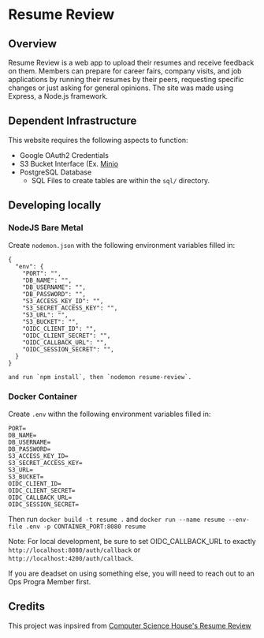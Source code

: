 # Resume Review

## Overview

Resume Review is a web app to upload their resumes and receive feedback on them. 
Members can prepare for career fairs, company visits, and job applications by running their resumes by
their peers, requesting specific changes or just asking for general opinions.
The site was made using Express, a Node.js framework.

## Dependent Infrastructure

This website requires the following aspects to function:
- Google OAuth2 Credentials
- S3 Bucket Interface (Ex. [Minio](https://min.io)
- PostgreSQL Database
  - SQL Files to create tables are within the `sql/` directory.

## Developing locally

### NodeJS Bare Metal

Create `nodemon.json` with the following environment variables filled in:
```
{
  "env": {
    "PORT": "",
    "DB_NAME": "",
    "DB_USERNAME": "",
    "DB_PASSWORD": "",
    "S3_ACCESS_KEY_ID": "",
    "S3_SECRET_ACCESS_KEY": "",
    "S3_URL": "",
    "S3_BUCKET": "",
    "OIDC_CLIENT_ID": "",
    "OIDC_CLIENT_SECRET": "",
    "OIDC_CALLBACK_URL": "",
    "OIDC_SESSION_SECRET": "",
  }
}

and run `npm install`, then `nodemon resume-review`.

```

### Docker Container

Create `.env` withn the following environment variables filled in:
```
PORT=
DB_NAME=
DB_USERNAME=
DB_PASSWORD=
S3_ACCESS_KEY_ID=
S3_SECRET_ACCESS_KEY=
S3_URL=
S3_BUCKET=
OIDC_CLIENT_ID=
OIDC_CLIENT_SECRET=
OIDC_CALLBACK_URL=
OIDC_SESSION_SECRET=
```

Then run `docker build -t resume .` and `docker run --name resume --env-file .env -p CONTAINER_PORT:8080 resume`

Note: For local development, be sure to set OIDC_CALLBACK_URL to exactly `http://localhost:8080/auth/callback` or `http://localhost:4200/auth/callback`.

If you are deadset on using something else, you will need to reach out to an Ops Progra Member first.

## Credits

This project was inpsired from [Computer Science House's Resume Review](https://github.com/computersciencehouse/resume-review)
